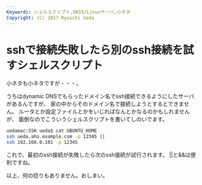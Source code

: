 ```yaml
---
Keywords: シェルスクリプト,UNIX/Linuxサーバ,小ネタ
Copyright: (C) 2017 Ryuichi Ueda
---
```


# sshで接続失敗したら別のssh接続を試すシェルスクリプト
小ネタも小ネタですが・・・。

うちはdynamic DNSでもらったドメイン名でssh接続できるようにしたサーバがあるんですが、
家の中からそのドメイン名で接続しようとするとできません。
ルータとか設定ファイルとかをいじればなんとかなるのかもしれませんが、
面倒なのでこういうシェルスクリプトを書いてしのいでます。

```bash
uedamac:SSH ueda$ cat UBUNTU_HOME 
ssh ueda.aho.example.com -p 12345 ||
ssh 192.168.0.101 -p 12345
```

これで、最初のssh接続が失敗したら次のssh接続が試行されます。
||と&&は便利ですね。


以上、何の捻りもありません。おしまい。
